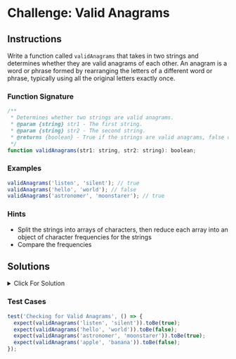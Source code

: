 # Challenge: Valid Anagrams

## Instructions

Write a function called `validAnagrams` that takes in two strings and determines whether they are valid anagrams of each other. An anagram is a word or phrase formed by rearranging the letters of a different word or phrase, typically using all the original letters exactly once.

### Function Signature

```js
/**
 * Determines whether two strings are valid anagrams.
 * @param {string} str1 - The first string.
 * @param {string} str2 - The second string.
 * @returns {boolean} - True if the strings are valid anagrams, false otherwise.
 */
function validAnagrams(str1: string, str2: string): boolean;
```

### Examples

```js
validAnagrams('listen', 'silent'); // true
validAnagrams('hello', 'world'); // false
validAnagrams('astronomer', 'moonstarer'); // true
```

### Hints

- Split the strings into arrays of characters, then reduce each array into an object of character frequencies for the strings
- Compare the frequencies

## Solutions

<details>
  <summary>Click For Solution</summary>

```js
function validAnagrams(str1, str2) {
  const freqCount1 = str1.split('').reduce((acc, char) => {
    acc[char] = (acc[char] || 0) + 1;
    return acc;
  }, {});

  const freqCount2 = str2.split('').reduce((acc, char) => {
    acc[char] = (acc[char] || 0) + 1;
    return acc;
  }, {});

  return Object.keys(freqCount1).every(
    (char) => freqCount1[char] === freqCount2[char]
  );
}
```

### Explanation

- Create a variable `freqCount1` and assign it to the result of calling `reduce` on `str1.split('')`. This will create an object that contains the frequency count of each character in `str1`. For example, `validAnagrams('listen', 'silent')` will return `{ l: 1, i: 1, s: 1, t: 1, e: 1, n: 1 }` for `freqCount1`.
- Do the same for `freqCount2` and assign it to the result of calling `reduce` on `str2.split('')`. This will create an object that contains the frequency count of each character in `str2`.
- Object.keys will check if every character in `freqCount1` has the same frequency count in `freqCount2`. If all of the frequency counts are equal, `every` will return `true`. If any of the frequency counts are not equal, `every` will return `false` and we will know that the strings are not valid anagrams.

</details>

### Test Cases

```js
test('Checking for Valid Anagrams', () => {
  expect(validAnagrams('listen', 'silent')).toBe(true);
  expect(validAnagrams('hello', 'world')).toBe(false);
  expect(validAnagrams('astronomer', 'moonstarer')).toBe(true);
  expect(validAnagrams('apple', 'banana')).toBe(false);
});
```
